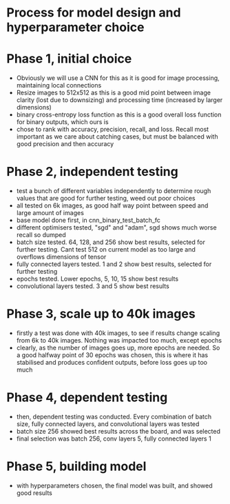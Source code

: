 # Process for model design and hyperparameter choice


# Phase 1, initial choice
* Obviously we will use a CNN for this as it is good for image processing, maintaining local connections
* Resize images to 512x512 as this is a good mid point between image clarity (lost due to downsizing) and processing time (increased by larger dimensions)
* binary cross-entropy loss function as this is a good overall loss function for binary outputs, which ours is
* chose to rank with accuracy, precision, recall, and loss. Recall most important as we care about catching cases, but must be balanced with good precision and then accuracy

# Phase 2, independent testing
* test a bunch of different variables independently to determine rough values that are good for further testing, weed out poor choices
* all tested on 6k images, as good half way point between speed and large amount of images
* base model done first, in cnn_binary_test_batch_fc
* different optimisers tested, "sgd" and "adam", sgd shows much worse recall so dumped
* batch size tested. 64, 128, and 256 show best results, selected for further testing. Cant test 512 on current model as too large and overflows dimensions of tensor
* fully connected layers tested. 1 and 2 show best results, selected for further testing
* epochs tested. Lower epochs, 5, 10, 15 show best results
* convolutional layers tested. 3 and 5 show best results

# Phase 3, scale up to 40k images
* firstly a test was done with 40k images, to see if results change scaling from 6k to 40k images. Nothing was impacted too much, except epochs
* clearly, as the number of images goes up, more epochs are needed. So a good halfway point of 30 epochs was chosen, this is where it has stabilised and produces confident outputs, before loss goes up too much

# Phase 4, dependent testing
* then, dependent testing was conducted. Every combination of batch size, fully connected layers, and convolutional layers was tested
* batch size 256 showed best results across the board, and was selected
* final selection was batch 256, conv layers 5, fully connected layers 1

# Phase 5, building model
* with hyperparameters chosen, the final model was built, and showed good results
